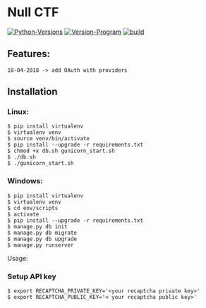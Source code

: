 # Null CTF
[![Python-Versions](https://img.shields.io/badge/python-2.7%2C%203.3%2C%203.4%2C%203.5-blue.svg)](https://www.python.org/)
[![Version-Program](https://img.shields.io/badge/version-1.1-orange.svg)](https://github.com/HeavenH/flask/releases)
[![build](https://img.shields.io/badge/build-passing-brightgreen.svg)](https://github.com/HeavenH/flask)

## Features:
```
18-04-2018 -> add OAuth with providers
```

## Installation

### Linux:

```
$ pip install virtualenv
$ virtualenv venv
$ source venv/bin/activate
$ pip install --upgrade -r requirements.txt
$ chmod +x db.sh gunicorn_start.sh
$ ./db.sh
$ ./gunicorn_start.sh
```
### Windows:
```
$ pip install virtualenv
$ virtualenv venv
$ cd env/scripts
$ activate
$ pip install --upgrade -r requirements.txt
$ manage.py db init
$ manage.py db migrate
$ manage.py db upgrade
$ manage.py runserver
```

Usage:

### Setup API key
```
$ export RECAPTCHA_PRIVATE_KEY='<your recaptcha private key>'
$ export RECAPTCHA_PUBLIC_KEY='< your recaptcha public key>'
```
